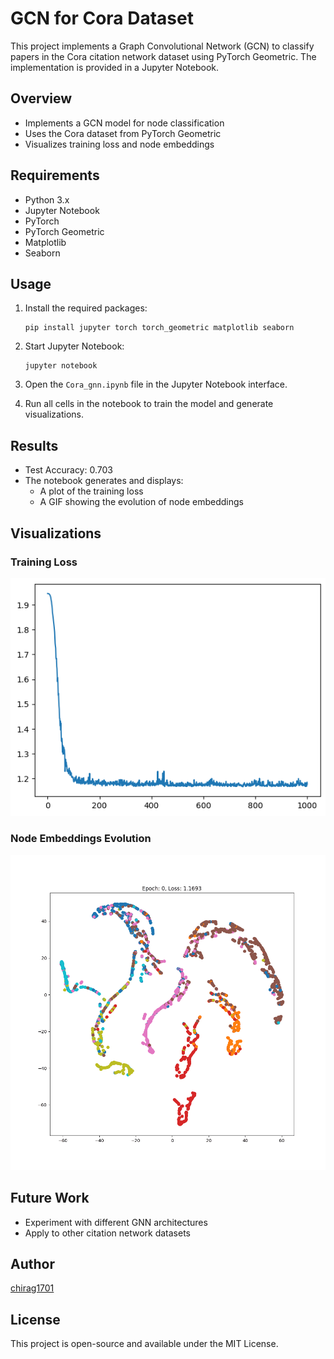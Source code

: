 # GCN for Cora Dataset

This project implements a Graph Convolutional Network (GCN) to classify papers in the Cora citation network dataset using PyTorch Geometric. The implementation is provided in a Jupyter Notebook.

## Overview

- Implements a GCN model for node classification
- Uses the Cora dataset from PyTorch Geometric
- Visualizes training loss and node embeddings

## Requirements

- Python 3.x
- Jupyter Notebook
- PyTorch
- PyTorch Geometric
- Matplotlib
- Seaborn

## Usage

1. Install the required packages:
   ```
   pip install jupyter torch torch_geometric matplotlib seaborn
   ```

2. Start Jupyter Notebook:
   ```
   jupyter notebook
   ```

3. Open the `Cora_gnn.ipynb` file in the Jupyter Notebook interface.

4. Run all cells in the notebook to train the model and generate visualizations.

## Results

- Test Accuracy: 0.703
- The notebook generates and displays:
  - A plot of the training loss
  - A GIF showing the evolution of node embeddings

## Visualizations

### Training Loss
![Training Loss](training_loss.png)


### Node Embeddings Evolution
![Node Embeddings](node_embeddings.gif)

## Future Work

- Experiment with different GNN architectures
- Apply to other citation network datasets

## Author

[chirag1701](https://github.com/chirag1701)

## License

This project is open-source and available under the MIT License.
